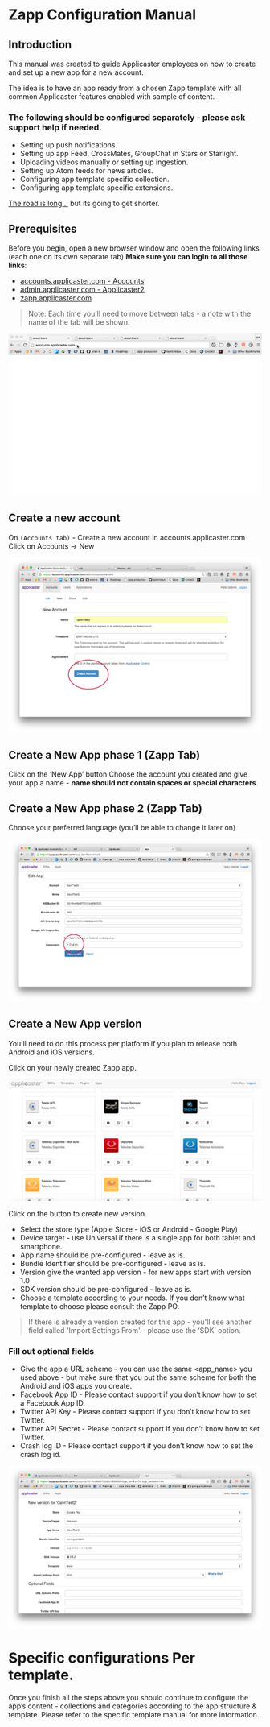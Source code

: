 # Zapp Configuration Manual

## Introduction
This manual was created to guide Applicaster employees on how to create and set up a new app for a new account.

The idea is to have an app ready from a chosen Zapp template with all common Applicaster features enabled with sample of content.



### The following should be configured separately - please ask support help if needed.

* Setting up push notifications.
* Setting up app Feed, CrossMates, GroupChat in Stars or Starlight.
* Uploading videos manually or setting up ingestion.
* Setting up Atom feeds for news articles.
* Configuring app template specific collection.
* Configuring app template specific extensions.

[The road is long…](https://www.youtube.com/watch?v=Si7gu9yGz64) but its going to get shorter.

## Prerequisites
Before you begin, open a new browser window and open the following links (each one on its own separate tab) **Make sure you can login to all those links**:

* [accounts.applicaster.com - Accounts](https://accounts.applicaster.com)
* [admin.applicaster.com - Applicaster2](http://admin.applicaster.com)
* [zapp.applicaster.com](https://zapp.applicaster.com)

> Note: Each time you’ll need to move between tabs - a note with the name of the tab will be shown.

![](./prerequisites.mov.gif)

## Create a new account
On `(Accounts tab)` - Create a new account in accounts.applicaster.com
Click on Accounts → New

![](./accounts_create_new_account.png)

## Create a New App phase 1 (Zapp Tab)
Click on the ’New App’ button
Choose the account you created and give your app a name - **name should not contain spaces or special characters**.

## Create a New App phase 2 (Zapp Tab)
Choose your preferred language (you’ll be able to change it later on)

![](./zapp-lang.png)

## Create a New App version
You’ll need to do this process per platform if you plan to release both Android and iOS versions.

Click on your newly created Zapp app.

![](./zapp-apps.png)

Click on the button to create new version.

* Select the store type (Apple Store - iOS or Android - Google Play)
* Device target - use Universal if there is a single app for both tablet and smartphone.
* App name should be pre-configured - leave as is.
* Bundle Identifier should be pre-configured - leave as is.
* Version give the wanted app version - for new apps start with version 1.0
* SDK version should be pre-configured - leave as is.
* Choose a template according to your needs. If you don’t know what template to choose please consult the Zapp PO.

> If there is already a version created for this app - you'll see another field called 'Import Settings From' - please use the ‘SDK’ option.

### Fill out optional fields
* Give the app a URL scheme - you can use the same <app_name> you used above - but make sure that you put the same scheme for both the Android and iOS apps you create.
* Facebook App ID - Please contact support if you don’t know how to set a Facebook App ID.
* Twitter API Key - Please contact support if you don’t know how to set Twitter.
* Twitter API Secret - Please contact support if you don’t know how to set Twitter.
* Crash log ID - Please contact support if you don’t know how to set the crash log id.

![](./zapp-app-version.png)

# Specific configurations Per template.
Once you finish all the steps above you should continue to configure the app’s content - collections and categories according to the app structure & template. Please refer to the specific template manual for more information.


